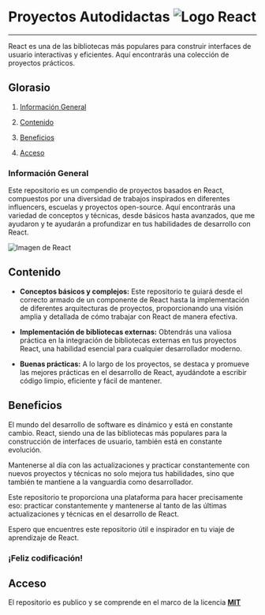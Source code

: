 # Proyectos Autodidactas ![Logo React](https://api.iconify.design/logos:react.svg)

***
React es una de las bibliotecas más populares para construir interfaces de usuario interactivas y eficientes. Aquí encontrarás una colección de proyectos prácticos.

## Glorasio

1. [Información General](#información-general)

2. [Contenido](#contenido)

3. [Beneficios](#beneficios)

4. [Acceso](#acceso)

### Información General

Este repositorio es un compendio de proyectos basados en React, compuestos por una diversidad de trabajos inspirados en diferentes influencers, escuelas y proyectos open-source. Aquí encontrarás una variedad de conceptos y técnicas, desde básicos hasta avanzados, que me ayudaron y te ayudarán a profundizar en tus habilidades de desarrollo con React.

![Imagen de React](https://upload.wikimedia.org/wikipedia/commons/1/18/React_Native_Logo.png)

## Contenido

* **Conceptos básicos y complejos:** Este repositorio te guiará desde el correcto armado de un componente de React hasta la implementación de diferentes arquitecturas de proyectos, proporcionando una visión amplia y detallada de cómo trabajar con React de manera efectiva.

* **Implementación de bibliotecas externas:** Obtendrás una valiosa práctica en la integración de bibliotecas externas en tus proyectos React, una habilidad esencial para cualquier desarrollador moderno.

* **Buenas prácticas:** A lo largo de los proyectos, se destaca y promueve las mejores prácticas en el desarrollo de React, ayudándote a escribir código limpio, eficiente y fácil de mantener.

## Beneficios

El mundo del desarrollo de software es dinámico y está en constante cambio. React, siendo una de las bibliotecas más populares para la construcción de interfaces de usuario, también está en constante evolución.

Mantenerse al día con las actualizaciones y practicar constantemente con nuevos proyectos y técnicas no solo mejora tus habilidades, sino que también te mantiene a la vanguardia como desarrollador.

Este repositorio te proporciona una plataforma para hacer precisamente eso: practicar constantemente y mantenerse al tanto de las últimas actualizaciones y técnicas en el desarrollo de React.

Espero que encuentres este repositorio útil e inspirador en tu viaje de aprendizaje de React. 

### ¡Feliz codificación!

## Acceso

El repositorio es publico y se comprende en el marco de la licencia [**MIT**](https://github.com/Lombardimn/Self-taught-React/blob/main/LICENSE)
